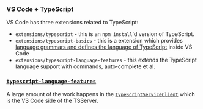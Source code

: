 ### VS Code + TypeScript

VS Code has three extensions related to TypeScript:

- `extensions/typescript` - this is an `npm install`'d version of TypeScript.
- `extensions/typescript-basics` - this is a extension which provides
  [language grammars and defines the language of TypeScript](https://github.com/microsoft/vscode/commit/e23c58b3aba76f25bb99400619d39f285eeec9e1#diff-cdbcc33fea0f5bd15137cf1750d69776)
  inside VS Code
- `extensions/typescript-language-features` - this extends the TypeScript language support with commands,
  auto-complete et al.

### [`typescript-language-features`](https://github.com/microsoft/vscode/tree/master/extensions/typescript-language-features)

A large amount of the work happens in the [`TypeScriptServiceClient`][1] which is the VS Code side of the
TSServer.

[1]: https://github.com/microsoft/vscode/blob/master/extensions/typescript-language-features/src/typescriptServiceClient.ts#L75
